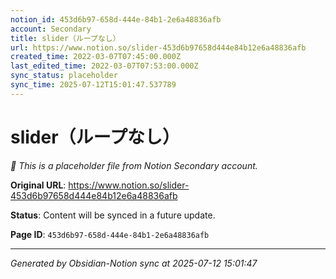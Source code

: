 ```yaml
---
notion_id: 453d6b97-658d-444e-84b1-2e6a48836afb
account: Secondary
title: slider（ループなし）
url: https://www.notion.so/slider-453d6b97658d444e84b12e6a48836afb
created_time: 2022-03-07T07:45:00.000Z
last_edited_time: 2022-03-07T07:53:00.000Z
sync_status: placeholder
sync_time: 2025-07-12T15:01:47.537789
---
```


# slider（ループなし）

*🔄 This is a placeholder file from Notion Secondary account.*

**Original URL**: https://www.notion.so/slider-453d6b97658d444e84b12e6a48836afb

**Status**: Content will be synced in a future update.

**Page ID**: `453d6b97-658d-444e-84b1-2e6a48836afb`

---

*Generated by Obsidian-Notion sync at 2025-07-12 15:01:47*
